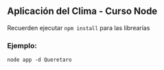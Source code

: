 ## Aplicación del Clima - Curso Node

Recuerden ejecutar ```npm install``` para las librearías

### Ejemplo:
```
node app -d Queretaro
```